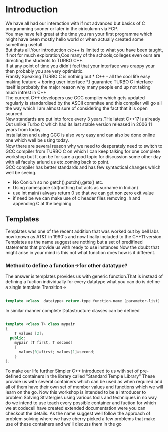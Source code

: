 <h1>Introduction</h1>
We have all had our interaction with if not advanced but basics of C programming sooner or later in the ciriculumn via FCP.<br>
You may have felt great at the time you ran your first programme which might have been mostly hello world or when actually created some something usefull<br>
But thats all.Your introduction c/c++ is limited to what you have been taught, if not for much exploration,Cos many of the schools,colleges even ours are directing the students to TURBO C++.<br>
If at any point of time you didn't feel that your interface was crappy your then probably you are very optimistic.<br>
Frankly Speaking TURBO C is nothing but * C++ - all the cool life easy making feature + boring user interface *.I guarantee TURBO C interface itself is probably the major reason why many people end up not taking much intrest in C++<br>
The current C++ developers use GCC compiler which gets updated regularly is standardised by the ASCII commitee and this compiler will go all the way which I am almost sure of considering the fact that it is open sourced.<br>
New standards are put into force every 3 years.THe latest C++17 is already Out unlike Turbo C which had its last stable version released in 2006 11 years from today.<br>
Installation and using GCC is also very easy and can also be done online one which well be using today.<br>
Now there are several reason why we need to desperately need to switch to GCC compiler from TURBO C on which I can keep talking for one complete workshop but It can be for sure a good topic for discussion some other day with all faculty ariund us etc.coming back to point.<br>
GCC compiler has better standards and has few syntactical changes which well be seeing.<br>
<ul>
	<li>No Conio.h so no getch(),putch(),gets() etc.</li>
	<li>Using namespace std(nothing but acts as surname in Indian)</li>
	<li>use int main() always return 0 so that we can get non zero exit value</li>
	<li>if need be we can make use of c header files removing .h and appending C at the begining</li>
</ul>

<h2>Templates</h2>

Templates was one of the recent addition that was worked out by bell labs now known as AT&T in 1990's and now finally included to the C++11 version.
Templates as the name suggest are nothing but a set of predifined statements that provide us with ready to use instances
Now the doubt that might arise in your mind is this not what function does how is it different.
<h3>Method to define a function->for other datatype?</h3>
The answer is templates provides us with generic function.That is instead of defining a fuction individually for every datatype what you can do is define a single template
Transition-> 

```C++

template <class  datatype> return-type function-name (parameter-list)
```

In similar manner complete Datastructure classes can be defined


```C++

template <class T> class mypair 
{
    T values [2];
  public:
    mypair (T first, T second)
    {
      values[0]=first; values[1]=second;
    }
};

```

To make our life further Simpler C++ introduced to us with set of pre-defined containers in the library called
"Standard Temple Library"
These provide us with several containers which can be used as when required and all of them have their own set of member values and functions which we will learn on the go.
Now this workshop is intended to be a introducer to problem Solving Stratergies using various tools and techniques in no way do we intend to use teach every possible container and fuction for which we at codecell have created extended documentation were you can checkout the details.
As the name suggest well follow the approach of problem solving where we have cherry picked a few problems that make use of these containers and we'll discuss them in the go
